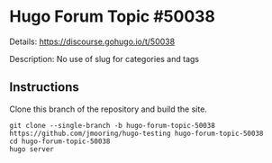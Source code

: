 # Hugo Forum Topic #50038

Details: <https://discourse.gohugo.io/t/50038>

Description: No use of slug for categories and tags

## Instructions

Clone this branch of the repository and build the site.

```text
git clone --single-branch -b hugo-forum-topic-50038 https://github.com/jmooring/hugo-testing hugo-forum-topic-50038
cd hugo-forum-topic-50038
hugo server
```
